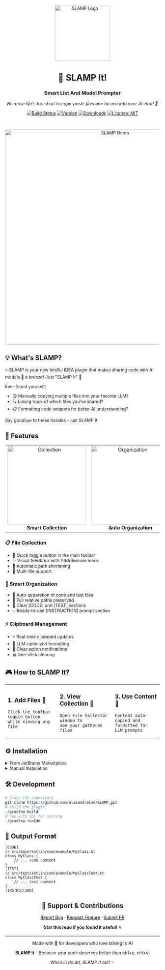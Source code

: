 <!-- Plugin description -->
<div align="center">
  <img src="https://github.com/user-attachments/assets/c8a23542-35c4-42b5-9d6f-c56eae9eb843" alt="SLAMP Logo" width="180"/>

  <h1>🚀 SLAMP It!</h1>
  <h3>Smart List And Model Prompter</h3>

  <p align="center">
    <em>Because life's too short to copy-paste files one by one into your AI chat! 🤖</em>
  </p>

  <p align="center">
    <a href="https://github.com/alexandrelam/SLAMP/actions"><img src="https://github.com/alexandrelam/SLAMP/workflows/Build/badge.svg" alt="Build Status"></a>
    <a href="https://plugins.jetbrains.com/plugin/MARKETPLACE_ID"><img src="https://img.shields.io/jetbrains/plugin/v/MARKETPLACE_ID.svg" alt="Version"></a>
    <a href="https://plugins.jetbrains.com/plugin/MARKETPLACE_ID"><img src="https://img.shields.io/jetbrains/plugin/d/MARKETPLACE_ID.svg" alt="Downloads"></a>
    <a href="https://opensource.org/licenses/MIT"><img src="https://img.shields.io/badge/License-MIT-yellow.svg" alt="License: MIT"></a>
  </p>

  <br/>

  <p align="center">
    <img src="screenshot-or-demo-gif-here" width="700" alt="SLAMP Demo"/>
  </p>
</div>

## 💡 What's SLAMP?

⚡️ SLAMP is your new IntelliJ IDEA plugin that makes sharing code with AI models 🤖 a breeze! Just "SLAMP It" 🚀

Ever found yourself:
- 😫 Manually copying multiple files into your favorite LLM?
- 🔍 Losing track of which files you've shared?
- 📋 Formatting code snippets for better AI understanding?

Say goodbye to these hassles – just SLAMP It! 

## 🚀 Features

<div align="center">
  <table>
    <tr>
      <td align="center">
        <img width="256" src="https://github.com/user-attachments/assets/b53bbec0-bc8e-401d-84fe-220f7172c5b2" alt="Collection"><br/>
        <strong>Smart Collection</strong>
      </td>
      <td align="center">
        <img width="256" src="https://github.com/user-attachments/assets/b5fedd9b-d436-4c3c-bbae-7080073d8cbf" alt="Organization"><br/>
        <strong>Auto Organization</strong>
      </td>
      <td align="center">
        <img width="256" src="https://github.com/user-attachments/assets/be1c9359-40d3-404a-920b-af39b9d723cf" alt="Clipboard"><br/>
        <strong>Clipboard Magic</strong>
      </td>
    </tr>
  </table>
</div>

### 📋 File Collection
- 🎯 Quick toggle button in the main toolbar
- ✨ Visual feedback with Add/Remove icons
- 📝 Automatic path shortening
- 🔄 Multi-file support

### 🎯 Smart Organization
- 🤖 Auto-separation of code and test files
- 📁 Full relative paths preserved
- 🎨 Clear [CODE] and [TEST] sections
- 💡 Ready-to-use [INSTRUCTION] prompt section

### ⚡ Clipboard Management
- ⚡️ Real-time clipboard updates
- 🎯 LLM-optimized formatting
- 🔔 Clear action notifications
- 🗑️ One-click clearing

## 🎮 How to SLAMP It?

<table>
<tr>
<td>

### 1. Add Files 🎯
```
Click the toolbar toggle button
while viewing any file
```

</td>
<td>

### 2. View Collection 📝
```
Open File Collector window to
see your gathered files
```

</td>
<td>

### 3. Use Content 🚀
```
Content auto-copied and
formatted for LLM prompts
```

</td>
</tr>
</table>

## ⚙️ Installation

<details>
<summary>From JetBrains Marketplace</summary>
1. Open IntelliJ IDEA
2. Navigate to: `Settings/Preferences` > `Plugins` > `Marketplace`
3. Search for "SLAMP"
4. Click `Install`
</details>
<details>
<summary>Manual Installation</summary>
1. Download the [latest release](https://github.com/alexandrelam/SLAMP/releases/latest)
2. In IntelliJ IDEA:
   - Go to `Settings/Preferences` > `Plugins`
   - Click ⚙️ > `Install plugin from disk...`
   - Select the downloaded file
</details>

## 🛠️ Development

```bash
# Clone the repository
git clone https://github.com/alexandrelam/SLAMP.git
# Build the plugin
./gradlew build
# Run with IDE for testing
./gradlew runIde
```

## 📝 Output Format

```
[CODE]
// src/main/kotlin/com/example/MyClass.kt
class MyClass {
    // ... code content
}
[TEST]
// src/test/kotlin/com/example/MyClassTest.kt
class MyClassTest {
    // ... test content
}
[INSTRUCTION]
```

<div align="center">

## 💖 Support & Contributions

<p>
  <a href="https://github.com/alexandrelam/SLAMP/issues">Report Bug</a>
  ·
  <a href="https://github.com/alexandrelam/SLAMP/issues">Request Feature</a>
  ·
  <a href="https://github.com/alexandrelam/SLAMP/pulls">Submit PR</a>
</p>
<p>
  <strong>Star this repo if you found it useful! ⭐</strong>
</p>

---

<div align="center">
  <p>Made with 💜 for developers who love talking to AI</p>
  <p><strong>SLAMP It</strong> - Because your code deserves better than ctrl+c, ctrl+v!</p>
  
  <p><em>When in doubt, SLAMP It out!</em> ✨</p>
</div>
<!-- Plugin description end -->